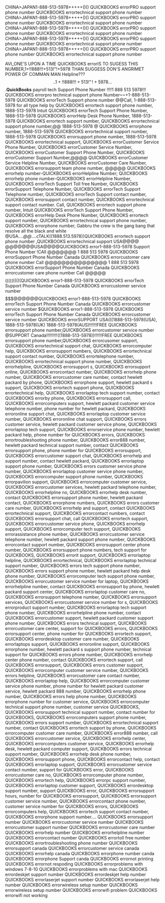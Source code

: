CHINA>JAPAN1-888-513-5978+++++()() QUICKBOOKS errorPRO support phone number QUICKBOOKS errortechnical support phone number
CHINA>JAPAN1-888-513-5978+++++()() QUICKBOOKS errorPRO support phone number QUICKBOOKS errortechnical support phone number
CHINA>JAPAN1-888-513-5978+++++()() QUICKBOOKS errorPRO support phone number QUICKBOOKS errortechnical support phone number
CHINA>JAPAN1-888-513-5978+++++()() QUICKBOOKS errorPRO support phone number QUICKBOOKS errortechnical support phone number
CHINA>JAPAN1-888-513-5978+++++()() QUICKBOOKS errorPRO support phone number QUICKBOOKS errortechnical support phone number

AVI_ONE'S UPON A TIME QUICKBOOKS errorIS TO SUGESS THIS NUMBER,1+!!888!!!+513!”!+5978 THAN SUGGESS DON'S ANGRIMET POWER OF COMMAN MAN Helpline???$$..1+!!888!!!+513!”!+5978...$$.**QuickBooks** payroll tech Support Phone Number !!!!1 888 513 5978!!! QUICKBOOKS errorpro technical support phone Number~~+1-888-513-5978 QUICKBOOKS errorTech Support phone number @@Call, 1-888-513-5978 for all type help by QUICKBOOKS errortech support phone number, 1888-513-5978 Intuit QUICKBOOKS errorTech Support Phone Number, 1888-513-5978 QUICKBOOKS errorHelp Desk Phone Number, 1888-513-5978 QUICKBOOKS errortech support number, QUICKBOOKS errortechnical support phone number,@@ 1888-513-5978 @ QUICKBOOKS errorphone number, 1888-513-5978 QUICKBOOKS errortechnical support number, 1888-513-5978 QUICKBOOKS errorsupport phone number, 1888-513-5978 QUICKBOOKS errortechnical support, QUICKBOOKS errorCustomer Service Phone Number, QUICKBOOKS errorCustomer Service Number, QUICKBOOKS errorCustomer Support Phone Number, QUICKBOOKS errorCustomer Support Number,@@@@ QUICKBOOKS errorCustomer Service Helpline Number, QUICKBOOKS errorCustomer Care Number, QUICKBOOKS errorsupport team phone number, @@@@@ QUICKBOOKS errorhelp number-QUICKBOOKS errorHelpline Number; QUICKBOOKS errorhelp phone number-QUICKBOOKS errorHelpline Number, QUICKBOOKS errorTech Support Toll free Number, QUICKBOOKS errorSupport Telephone Number, QUICKBOOKS errorTech Support Telephone number, QUICKBOOKS errorTech Support contact number, QUICKBOOKS errorsupport contact number, QUICKBOOKS errortechnical support contact number. Call, QUICKBOOKS errortech support phone number, Intuit QUICKBOOKS errorTech Support Phone Number, QUICKBOOKS errorHelp Desk Phone Number, QUICKBOOKS errortech support number, QUICKBOOKS errortechnical support phone number, QUICKBOOKS errorphone number, Gabbru the crew is the gang bang that resolve all the black and white
@USA....*@@*....cTALK((1888.513.5978))QUICKBOOKS errortech support phone number ,QUICKBOOKS errortechnical support USA@@@@ @@@@@@@USA@@@@QUICKBOOKS error1-888-513-5978 Support Phone Number !CAll @@@@@@@ 1 888 513 5978 QUICKBOOKS errorSupport Phone Number Canada QUICKBOOKS errorcustomer care phone number Call @@@@@@@@@@@@@@@ 1 888 513 5978 QUICKBOOKS errorSupport Phone Number Canada QUICKBOOKS errorcustomer care phone number Call @@@@@$$$$$$$$((((((((((QUICKBOOKS error1-888-513-5978 QUICKBOOKS errorTech Support Phone Number Canada QUICKBOOKS errorcustomer service number $$$$$$$@@@@@@QUICKBOOKS error1-888-513-5978 QUICKBOOKS errorTech Support Phone Number Canada QUICKBOOKS errorcustomer service number $QUICKBOOKS error1-888-513-5978 QUICKBOOKS errorTech Support Phone Number Canada QUICKBOOKS errorcustomer service number QUICKBOOKS errorSUPPORT USA(((1888-513-5978(USA), 1888-513-5978(UK) 1888-513-5978(AUS)!!!!!!FREE QUICKBOOKS errorsupport phone number,QUICKBOOKS errorcustomer service number @SUPPORT Canada!!!!!!!!!((1888-513-5978))!!!!!!FREE QUICKBOOKS errorsupport phone number,QUICKBOOKS errorcusomer support, QUICKBOOKS errortechnical support chat, QUICKBOOKS errorcomputer help, QUICKBOOKS errorsupport numbers, QUICKBOOKS errortechnical support contact number, QUICKBOOKS errortelephone number, QUICKBOOKS errortechnical support phone number, QUICKBOOKS errorhelpline, QUICKBOOKS errorsupport s, QUICKBOOKS errorsupport online, QUICKBOOKS errorcontact number, QUICKBOOKS errorhelp phone number, QUICKBOOKS errorcustomer care number, contact hewlett packard by phone, QUICKBOOKS errorphone support, hewlett packard s support, QUICKBOOKS errortech support phone, QUICKBOOKS errortechnical help, QUICKBOOKS errorlaptop tech support number, contact QUICKBOOKS errorby phone, QUICKBOOKS errorsupport call, QUICKBOOKS errorcomputers support, hewlett packard customer service telephone number, phone number for hewlett packard, QUICKBOOKS erroronline support chat, QUICKBOOKS errorlaptop customer service number, QUICKBOOKS erroronline chat support, QUICKBOOKS errors customer service, hewlett packard customer service phone, QUICKBOOKS errorlaptop tech support, QUICKBOOKS errorservice phone number, hewlett packard help, phone number for QUICKBOOKS errors, QUICKBOOKS errortroubleshooting phone number, QUICKBOOKS error888 number, hewlett packard technical support number, contact QUICKBOOKS errorsupport phone, phone number for QUICKBOOKS errorsupport, QUICKBOOKS errorcustomer support chat, QUICKBOOKS errorhelp and support number, contact hewlett packard, QUICKBOOKS errorlaptop support phone number, QUICKBOOKS errors customer service phone number, QUICKBOOKS errorlaptop customer service phone number, QUICKBOOKS errorcomputer support phone number, QUICKBOOKS errorpavilion support, QUICKBOOKS errorcomputer customer service, QUICKBOOKS errorcustomer services, hewlett packard telephone number, QUICKBOOKS errorhelpline no, QUICKBOOKS errorhelp desk number, contact QUICKBOOKS errorsupport phone number, hewlett packard contact, QUICKBOOKS errorphone numbers, QUICKBOOKS errors customer care number, QUICKBOOKS errorhelp and support, contact QUICKBOOKS errortechnical support, QUICKBOOKS errorcontact numbers, contact QUICKBOOKS errorsupport chat, call QUICKBOOKS errortech support, QUICKBOOKS errorcustomer service phone, QUICKBOOKS errorhelp support, QUICKBOOKS errorcomputer tech support, QUICKBOOKS errorassistance phone number, QUICKBOOKS errorcustomer service telephone number, hewlett packard support phone number, QUICKBOOKS errorcontact support number, QUICKBOOKS errorsupport center phone number, QUICKBOOKS errorsupport phone numbers, tech support for QUICKBOOKS, QUICKBOOKS errorit support, QUICKBOOKS errorlaptop helpline, QUICKBOOKS errortechnical, QUICKBOOKS errorlaptop technical support number, QUICKBOOKS errors tech support phone number, QUICKBOOKS errors support phone number, hewlett packard help desk phone number, QUICKBOOKS errorcomputer tech support phone number, QUICKBOOKS errorcustomer service number for laptop, QUICKBOOKS errorhelpline number, contact QUICKBOOKS errorsupport by phone, hewlett packard support center, QUICKBOOKS errorlaptop customer care no, QUICKBOOKS errorsupport telephone number, QUICKBOOKS errorsupport services, QUICKBOOKS errorcustomer service number for s, QUICKBOOKS errorproduct support number, QUICKBOOKS errorlaptop tech support phone number, QUICKBOOKS errorhelpline phone number, contact QUICKBOOKS errorcustomer support, hewlett packard customer support phone number, QUICKBOOKS errors technical support, QUICKBOOKS errorcustomer care center, support for QUICKBOOKS errors, QUICKBOOKS errorsupport center, phone number for QUICKBOOKS errortech support, QUICKBOOKS errordesktop customer care number, QUICKBOOKS errorlaptops support, QUICKBOOKS erroronline support, QUICKBOOKS errorphone number, hewlett packard s support phone number, technical support for QUICKBOOKS errors phone number, QUICKBOOKS errorhelp center phone number, contact QUICKBOOKS errortech support, call QUICKBOOKS errorsupport, QUICKBOOKS errors customer support, QUICKBOOKS errorcomputer customer service number, QUICKBOOKS errors helpline, QUICKBOOKS errorcustomer care contact number, QUICKBOOKS errorlaptop help, QUICKBOOKS errorcomputer customer service phone number, phone number for hewlett packard customer service, hewlett packard 888 number, QUICKBOOKS errorhelp phone number, QUICKBOOKS errors help phone number, QUICKBOOKS errorphone number for customer service, QUICKBOOKS errorcomputer technical support phone number, customer service QUICKBOOKS, QUICKBOOKS errorsupport technical support number, contact number for QUICKBOOKS, QUICKBOOKS errorcomputers support phone number, QUICKBOOKS errors support number, QUICKBOOKS errortechnical support number, contact QUICKBOOKS errortech support by phone, QUICKBOOKS errorcomputer customer care number, QUICKBOOKS error888 number, call QUICKBOOKS errorcustomer service, QUICKBOOKS errorhelp center, QUICKBOOKS errorcomputers customer service, QUICKBOOKS errorhelp desk, hewlett packard computer support, QUICKBOOKS errors technical support number, QUICKBOOKS errorhelp desk phone number, QUICKBOOKS errorsupport phone, QUICKBOOKS errorcontact help, contact QUICKBOOKS errorlaptop support, QUICKBOOKS errorcustomer service contact number, support for QUICKBOOKS error, QUICKBOOKS errorcustomer care no, QUICKBOOKS errorcomputer phone number, QUICKBOOKS errortech help, QUICKBOOKS errorpc support number, QUICKBOOKS errorlaptop customer support, QUICKBOOKS errordesktop support number, support QUICKBOOKS error, QUICKBOOKS errorsupport hours, number for QUICKBOOKS errorsupport, QUICKBOOKS errorsupport customer service number, QUICKBOOKS errorcontact phone number, customer service number for QUICKBOOKS errors, QUICKBOOKS errorcomputers help, QUICKBOOKS errortech support contact number, QUICKBOOKS errorphone support number.... QUICKBOOKS errorsupport number QUICKBOOKS errorcustomer service number QUICKBOOKS errorcustomer support number QUICKBOOKS errorcustomer care number QUICKBOOKS errorhelp number QUICKBOOKS errorhelpline number QUICKBOOKS errorcontact number QUICKBOOKS errortoll free number QUICKBOOKS errortroubleshooting phone number QUICKBOOKS errorsupport canada QUICKBOOKS errorcustomer service canada QUICKBOOKS errorhelp canada QUICKBOOKS errorphone number canda QUICKBOOKS errorphone Support canda QUICKBOOKS errornot printing QUICKBOOKS errornot respoding QUICKBOOKS errorproblems with windows 7-8-10 QUICKBOOKS errorproblems with mac QUICKBOOKS errordeskjet support number QUICKBOOKS errordeskjet help number QUICKBOOKS errorlaserjet support number QUICKBOOKS errorlaserjet help number QUICKBOOKS errorwireless setup number QUICKBOOKS errorwireless setup number QUICKBOOKS errorwifi problem QUICKBOOKS errorwifi not working